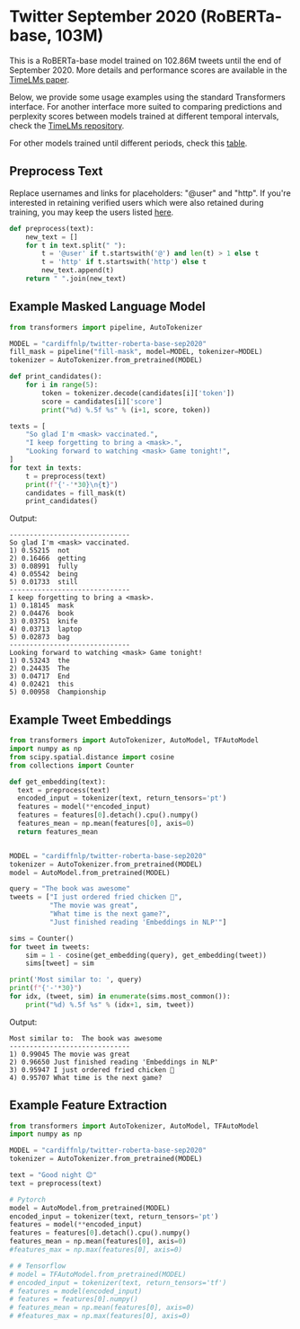 # Twitter September 2020 (RoBERTa-base, 103M)

This is a RoBERTa-base model trained on 102.86M tweets until the end of September 2020.
More details and performance scores are available in the [TimeLMs paper](https://arxiv.org/abs/2202.03829).

Below, we provide some usage examples using the standard Transformers interface. For another interface more suited to comparing predictions and perplexity scores between models trained at different temporal intervals, check the [TimeLMs repository](https://github.com/cardiffnlp/timelms).

For other models trained until different periods, check this [table](https://github.com/cardiffnlp/timelms#released-models).

## Preprocess Text 
Replace usernames and links for placeholders: "@user" and "http".
If you're interested in retaining verified users which were also retained during training, you may keep the users listed [here](https://github.com/cardiffnlp/timelms/tree/main/data).
```python
def preprocess(text):
    new_text = []
    for t in text.split(" "):
        t = '@user' if t.startswith('@') and len(t) > 1 else t
        t = 'http' if t.startswith('http') else t
        new_text.append(t)
    return " ".join(new_text)
```

## Example Masked Language Model 

```python
from transformers import pipeline, AutoTokenizer

MODEL = "cardiffnlp/twitter-roberta-base-sep2020"
fill_mask = pipeline("fill-mask", model=MODEL, tokenizer=MODEL)
tokenizer = AutoTokenizer.from_pretrained(MODEL)

def print_candidates():
    for i in range(5):
        token = tokenizer.decode(candidates[i]['token'])
        score = candidates[i]['score']
        print("%d) %.5f %s" % (i+1, score, token))

texts = [
    "So glad I'm <mask> vaccinated.",
    "I keep forgetting to bring a <mask>.",
    "Looking forward to watching <mask> Game tonight!",
]
for text in texts:
    t = preprocess(text)
    print(f"{'-'*30}\n{t}")
    candidates = fill_mask(t)
    print_candidates()
```

Output: 

```
------------------------------
So glad I'm <mask> vaccinated.
1) 0.55215  not
2) 0.16466  getting
3) 0.08991  fully
4) 0.05542  being
5) 0.01733  still
------------------------------
I keep forgetting to bring a <mask>.
1) 0.18145  mask
2) 0.04476  book
3) 0.03751  knife
4) 0.03713  laptop
5) 0.02873  bag
------------------------------
Looking forward to watching <mask> Game tonight!
1) 0.53243  the
2) 0.24435  The
3) 0.04717  End
4) 0.02421  this
5) 0.00958  Championship
```

## Example Tweet Embeddings
```python
from transformers import AutoTokenizer, AutoModel, TFAutoModel
import numpy as np
from scipy.spatial.distance import cosine
from collections import Counter

def get_embedding(text):
  text = preprocess(text)
  encoded_input = tokenizer(text, return_tensors='pt')
  features = model(**encoded_input)
  features = features[0].detach().cpu().numpy() 
  features_mean = np.mean(features[0], axis=0) 
  return features_mean


MODEL = "cardiffnlp/twitter-roberta-base-sep2020"
tokenizer = AutoTokenizer.from_pretrained(MODEL)
model = AutoModel.from_pretrained(MODEL)

query = "The book was awesome"
tweets = ["I just ordered fried chicken 🐣", 
          "The movie was great",
          "What time is the next game?",
          "Just finished reading 'Embeddings in NLP'"]

sims = Counter()
for tweet in tweets:
    sim = 1 - cosine(get_embedding(query), get_embedding(tweet))
    sims[tweet] = sim

print('Most similar to: ', query)
print(f"{'-'*30}")
for idx, (tweet, sim) in enumerate(sims.most_common()):
    print("%d) %.5f %s" % (idx+1, sim, tweet))
```
Output: 

```
Most similar to:  The book was awesome
------------------------------
1) 0.99045 The movie was great
2) 0.96650 Just finished reading 'Embeddings in NLP'
3) 0.95947 I just ordered fried chicken 🐣
4) 0.95707 What time is the next game?
```

## Example Feature Extraction 

```python
from transformers import AutoTokenizer, AutoModel, TFAutoModel
import numpy as np

MODEL = "cardiffnlp/twitter-roberta-base-sep2020"
tokenizer = AutoTokenizer.from_pretrained(MODEL)

text = "Good night 😊"
text = preprocess(text)

# Pytorch
model = AutoModel.from_pretrained(MODEL)
encoded_input = tokenizer(text, return_tensors='pt')
features = model(**encoded_input)
features = features[0].detach().cpu().numpy() 
features_mean = np.mean(features[0], axis=0) 
#features_max = np.max(features[0], axis=0)

# # Tensorflow
# model = TFAutoModel.from_pretrained(MODEL)
# encoded_input = tokenizer(text, return_tensors='tf')
# features = model(encoded_input)
# features = features[0].numpy()
# features_mean = np.mean(features[0], axis=0) 
# #features_max = np.max(features[0], axis=0)
```